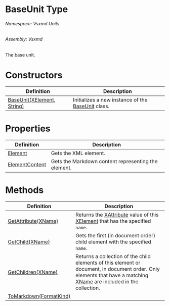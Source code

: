<a name='T-Vsxmd-Units-BaseUnit'></a>
# BaseUnit Type

###### Namespace:  Vsxmd.Units

###### Assembly:  Vsxmd

The base unit.

# Constructors

| Definition | Description |
|-|-|
| [BaseUnit(XElement, String)](Constructors/Constructors.md) | Initializes a new instance of the [BaseUnit](./../BaseUnit.md) class. |

# Properties

| Definition | Description |
|-|-|
| [Element](Properties/Element.md) | Gets the XML element. |
| [ElementContent](Properties/ElementContent.md) | Gets the Markdown content representing the element. |

# Methods

| Definition | Description |
|-|-|
| [GetAttribute(XName)](Methods/GetAttribute.md) | Returns the [XAttribute](https://docs.microsoft.com/dotnet/api/System.Xml.Linq.XAttribute) value of this [XElement](https://docs.microsoft.com/dotnet/api/System.Xml.Linq.XElement) that has the specified `name`. |
| [GetChild(XName)](Methods/GetChild.md) | Gets the first (in document order) child element with the specified `name`. |
| [GetChildren(XName)](Methods/GetChildren.md) | Returns a collection of the child elements of this element or document, in document order. Only elements that have a matching [XName](https://docs.microsoft.com/dotnet/api/System.Xml.Linq.XName) are included in the collection. |
| [ToMarkdown(FormatKind)](Methods/ToMarkdown.md) |  |

